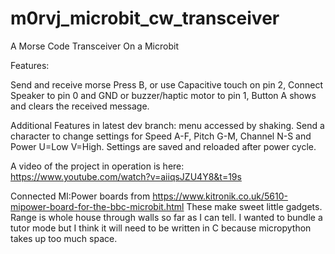 # m0rvj_microbit_cw_transceiver
A Morse Code Transceiver On a Microbit

Features:

Send and receive morse Press B, or use Capacitive touch on pin 2,
Connect Speaker to pin 0 and GND or buzzer/haptic motor to pin 1,
Button A shows and clears the received message.

Additional Features in latest dev branch:
menu accessed by shaking.
Send a character to change settings for Speed A-F, Pitch G-M, Channel N-S and Power U=Low V=High.
Settings are saved and reloaded after power cycle.

A video of the project in operation is here: https://www.youtube.com/watch?v=aiiqsJZU4Y8&t=19s

Connected MI:Power boards from  https://www.kitronik.co.uk/5610-mipower-board-for-the-bbc-microbit.html These make sweet little gadgets. Range is whole house through walls so far as I can tell. I wanted to bundle a tutor mode but I think it will need to be written in C because micropython takes up too much space.
